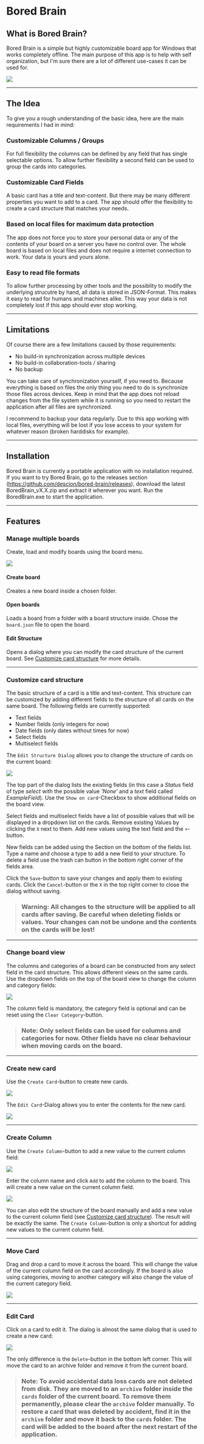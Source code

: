# Bored Brain

## What is Bored Brain?

Bored Brain is a simple but highly customizable board app for Windows that works completely offline. The main purpose of this app is to help with self organization, but I'm sure there are a lot of different use-cases it can be used for. 

![](docs/ExampleBoard.PNG)

---

## The Idea

To give you a rough understanding of the basic idea, here are the main requirements I had in mind:

### Customizable Columns / Groups

For full flexibility the columns can be defined by any field that has single selectable options. To allow further flexibility a second field can be used to group the cards into categories.

### Customizable Card Fields

A basic card has a title and text-content. But there may be many different properties you want to add to a card. The app should offer the flexibility to create a card structure that matches your needs.

### Based on local files for maximum data protection

The app does not force you to store your personal data or any of the contents of your board on a server you have no control over. The whole board is based on local files and does not require a internet connection to work. Your data is yours and yours alone.

### Easy to read file formats

To allow further processing by other tools and the possiblity to modify the underlying strucutre by hand, all data is stored in JSON-Format. This makes it easy to read for humans and machines alike. This way your data is not completely lost if this app should ever stop working.

---

## Limitations

Of course there are a few limitations caused by those requirements:

- No build-in synchronization across multiple devices
- No build-in collaboration-tools / sharing
- No backup

You can take care of synchronization yourself, if you need to. Because everything is based on files the only thing you need to do is synchronize those files across devices. Keep in mind that the app does not reload changes from the file system while it is running so you need to restart the application after all files are synchronized.

I recommend to backup your data regularly. Due to this app working with local files, everything will be lost if you lose access to your system for whatever reason (broken harddisks for example).

---

## Installation

Bored Brain is currently a portable application with no installation required. If you want to try Bored Brain, go to the releases section (https://github.com/descion/bored-brain/releases), download the latest BoredBrain_vX.X.zip and extract it wherever you want. Run the BoredBrain.exe to start the application.

---

## Features

### Manage multiple boards

Create, load and modify boards using the board menu.

![](docs/Board-Menu.jpg)

#### Create board
Creates a new board inside a chosen folder.

#### Open boards
Loads a board from a folder with a board structure inside. Chose the ```board.json``` file to open the board.

#### Edit Structure
Opens a dialog where you can modify the card structure of the current board. See [Customize card structure](#customize-card-structure) for more details.

---

### Customize card structure

The basic structure of a card is a title and text-content. This structure can be customized by adding different fields to the structure of all cards on the same board. The following fields are currently supported:
- Text fields
- Number fields (only integers for now)
- Date fields (only dates without times for now)
- Select fields
- Multiselect fields

The ```Edit Structure Dialog``` allows you to change the structure of cards on the current board:

![](docs/Edit-Structure.png)

The top part of the dialog lists the existing fields (in this case a *Status* field of type *select* with the possible value *'None'* and a *text* field called *ExampleField*). Use the ```Show on card```-Checkbox to show additional fields on the board view.

Select fields and multiselect fields have a list of possible values that will be displayed in a dropdown list on the cards. Remove existing Values by clicking the ```X``` next to them. Add new values using the text field and the ```+```-button.

New fields can be added using the Section on the bottom of the fields list. Type a name and choose a type to add a new field to your structure. To delete a field use the trash can button in the bottom right corner of the fields area.

Click the ```Save```-button to save your changes and apply them to existing cards. Click the ```Cancel```-button or the ```X``` in the top right corner to close the dialog without saving. 


> ### Warning: All changes to the structure will be applied to all cards after saving. Be careful when deleting fields or values. Your changes can not be undone and the contents on the cards will be lost!

---

### Change board view

The columns and categories of a board can be constructed from any select field in the card structure. This allows different views on the same cards. Use the dropdown fields on the top of the board view to change the column and category fields:

![](docs/Column-Category.PNG)

The column field is mandatory, the category field is optional and can be reset using the ```Clear Category```-button.

> ### Note: Only select fields can be used for columns and categories for now. Other fields have no clear behaviour when moving cards on the board.

---

### Create new card

Use the ```Create Card```-button to create new cards.

![](docs/create-card-button.PNG)

The ```Edit Card```-Dialog allows you to enter the contents for the new card.

![](docs/create-card.PNG)

---

### Create Column

Use the ```Create Column```-button to add a new value to the current column field:

![](docs/create-column-button.PNG)

Enter the column name and click ```Add``` to add the column to the board. This will create a new value on the current column field.

![](docs/create-column.PNG)

You can also edit the structure of the board manually and add a new value to the current column field (see [Customize card structure](#customize-card-structure)). The result will be exactly the same. The ```Create Column```-button is only a shortcut for adding new values to the current column field.


---

### Move Card

Drag and drop a card to move it across the board. This will change the value of the current column field on the card accordingly. If the board is also using categories, moving to another category will also change the value of the current category field.

![](docs/move-cards.gif)

---

### Edit Card

Click on a card to edit it. The dialog is almost the same dialog that is used to create a new card:

![](docs/edit-card.PNG)

The only difference is the ```Delete```-button in the bottom left corner. This will move the card to an archive folder and remove it from the current board.

> ### Note: To avoid accidental data loss cards are not deleted from disk. They are moved to an ```archive``` folder inside the ```cards``` folder of the current board. To remove them permanently, please clear the ```archive``` folder manually. To restore a card that was deleted by accident, find it in the ```archive``` folder and move it back to the ```cards``` folder. The card will be added to the board after the next restart of the application.
